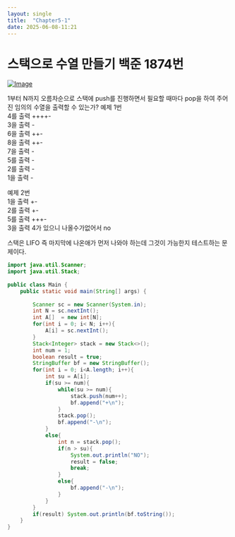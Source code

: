 ```yaml
---
layout: single
title:  "Chapter5-1"
date: 2025-06-08-11:21 
---
```


# 스택으로 수열 만들기 백준 1874번

[![Image](https://github.com/user-attachments/assets/999235cd-834b-4a9f-b747-68a07311eac8)](https://www.acmicpc.net/problem/1874)

 1부터 N까지 오름차순으로 스택에 push를 진행하면서 필요할 때마다 pop을 하여 주어진 임의의 수열을 출력할 수 있는가?
예제 1번  
4를 출력 ++++-  
3을 출력 -  
6을 출력 ++-  
8을 출력 ++-  
7을 출력 -  
5를 출력 -  
2를 출력 -  
1을 출력 -  

예제 2번  
1을 출력   +-  
2를 출력   +-  
5를 출력  +++-  
3을 출력  4가 있으니 나올수가없어서 no  

스택은 LIFO 즉 마지막에 나온애가 먼저 나와야 하는데 그것이 가능한지 테스트하는 문제이다.

```java
import java.util.Scanner;
import java.util.Stack;
 
public class Main {
	public static void main(String[] args) {
		
		Scanner sc = new Scanner(System.in);
		int N = sc.nextInt();
		int A[]  = new int[N];
		for(int i = 0; i< N; i++){
		    A[i] = sc.nextInt();
		}
		Stack<Integer> stack = new Stack<>();
		int num = 1;
		boolean result = true;
		StringBuffer bf = new StringBuffer();
		for(int i = 0; i<A.length; i++){
		    int su = A[i];
		    if(su >= num){
		        while(su >= num){
		            stack.push(num++);
		            bf.append("+\n");
		        }
		        stack.pop();
		        bf.append("-\n");
		    }
		    else{
		        int n = stack.pop();
		        if(n > su){
		            System.out.println("NO");
		            result = false;
		            break;
		        }
		        else{
		            bf.append("-\n");
		        }
		    }
		}
		if(result) System.out.println(bf.toString());
	}
}
```

